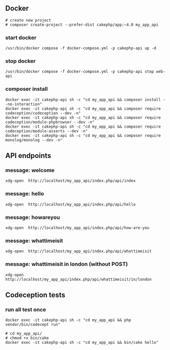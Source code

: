 ## Docker 
~~~
# create new project
# composer create-project --prefer-dist cakephp/app:~4.0 my_app_api
~~~

### start docker
~~~shell
/usr/bin/docker compose -f docker-compose.yml -p cakephp-api up -d
~~~

### stop docker
~~~shell
/usr/bin/docker compose -f docker-compose.yml -p cakephp-api stop web-api
~~~

### composer install
~~~shell
docker exec -it cakephp-api sh -c "cd my_app_api && composer install --no-interaction"
docker exec -it cakephp-api sh -c "cd my_app_api && composer require codeception/codeception --dev -n"
docker exec -it cakephp-api sh -c "cd my_app_api && composer require codeception/module-phpbrowser --dev -n"
docker exec -it cakephp-api sh -c "cd my_app_api && composer require codeception/module-asserts --dev -n"
docker exec -it cakephp-api sh -c "cd my_app_api && composer require monolog/monolog --dev -n"
~~~

## API endpoints

### message: welcome
~~~shell
xdg-open  http://localhost/my_app_api/index.php/api/index
~~~

### message: hello
~~~shell
xdg-open  http://localhost/my_app_api/index.php/api/hello
~~~

### message: howareyou
~~~shell
xdg-open  http://localhost/my_app_api/index.php/api/how-are-you
~~~

### message: whattimeisit
~~~shell
xdg-open  http://localhost/my_app_api/index.php/api/whattimeisit
~~~

### message: whattimeisit in london (without POST)
~~~shell
xdg-open  http://localhost/my_app_api/index.php/api/whattimeisit/in/london
~~~

## Codeception tests

### run all test once
~~~shell
docker exec -it cakephp-api sh -c "cd my_app_api && php vendor/bin/codecept run"
~~~

~~~shell
# cd my_app_api/
# chmod +x bin/cake
docker exec -it cakephp-api sh -c "cd my_app_api && bin/cake hello"
~~~